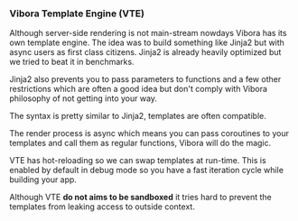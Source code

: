 ### Vibora Template Engine (VTE)

Although server-side rendering is not main-stream nowdays Vibora has
its own template engine. The idea was to build something like Jinja2
but with async users as first class citizens. Jinja2 is already heavily
optimized but we tried to beat it in benchmarks.

Jinja2 also prevents you to pass parameters to functions and a few other
restrictions which are often a good idea but don't comply with Vibora
philosophy of not getting into your way.

The syntax is pretty similar to Jinja2, templates are often compatible.

The render process is async which means you can pass coroutines to your
templates and call them as regular functions, Vibora will do the magic.

VTE has hot-reloading so we can swap templates at run-time.
This is enabled by default in debug mode so you have a fast iteration
cycle while building your app.

Although VTE **do not aims to be sandboxed** it tries hard to
prevent the templates from leaking access to outside context.
